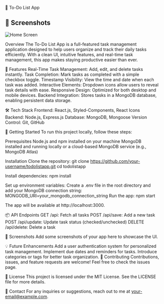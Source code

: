 📝 To-Do List App
## 🎨 Screenshots

![Home Screen](public/To-Do-List.png)

Overview
The To-Do List App is a full-featured task management application designed to help users organize and track their daily tasks efficiently. With a clean UI, intuitive features, and real-time task management, this app makes staying productive easier than ever.

🎯 Features
Real-Time Task Management: Add, edit, and delete tasks instantly.
Task Completion: Mark tasks as completed with a simple checkbox toggle.
Timestamp Visibility: View the time and date when each task was added.
Interactive Elements: Dropdown icons allow users to reveal task details with ease.
Responsive Design: Optimized for both desktop and mobile devices.
Backend Integration: Stores tasks in a MongoDB database, enabling persistent data storage.

🛠️ Tech Stack
Frontend: React.js, Styled-Components, React Icons
Backend: Node.js, Express.js
Database: MongoDB, Mongoose
Version Control: Git, GitHub

🚀 Getting Started
To run this project locally, follow these steps:

Prerequisites
Node.js and npm installed on your machine
MongoDB installed and running locally or a cloud-based MongoDB service (e.g., MongoDB Atlas)

Installation
Clone the repository:
git clone https://github.com/your-username/todolistapp.git
cd todolistapp

Install dependencies:
npm install

Set up environment variables:
Create a .env file in the root directory and add your MongoDB connection string:
MONGODB_URI=your_mongodb_connection_string
Run the app:
npm start

The app will be available at http://localhost:3000.

📦 API Endpoints
GET /api: Fetch all tasks
POST /api/save: Add a new task
POST /api/update: Update task status (checked/unchecked)
DELETE /api/delete: Delete a task

🎨 Screenshots
Add some screenshots of your app here to showcase the UI.

💡 Future Enhancements
Add a user authentication system for personalized task management.
Implement due dates and reminders for tasks.
Introduce categories or tags for better task organization.
🤝 Contributing
Contributions, issues, and feature requests are welcome! Feel free to check the issues page.

📄 License
This project is licensed under the MIT License. See the LICENSE file for more details.

📧 Contact
For any inquiries or suggestions, reach out to me at your-email@example.com.
